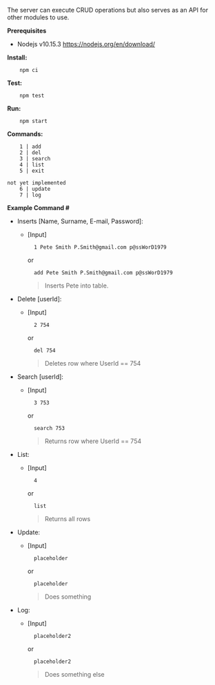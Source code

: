 The server can execute CRUD operations but also serves as an API for other modules to use.

**Prerequisites**
* Nodejs v10.15.3 https://nodejs.org/en/download/

**Install:**
```
    npm ci
```

**Test:**
```
    npm test
```

**Run:**
```
    npm start
```


**Commands:**
```
    1 | add
    2 | del
    3 | search
    4 | list
    5 | exit
    
not yet implemented
    6 | update
    7 | log
```

**Example Command #**
    
* Inserts [Name, Surname, E-mail, Password]:
    
    * [Input]  
    
            1 Pete Smith P.Smith@gmail.com p@ssWorD1979
        or
        
            add Pete Smith P.Smith@gmail.com p@ssWorD1979
        > Inserts Pete into table.
    
* Delete [userId]:

    * [Input] 

            2 754
        or
                                    
            del 754
        > Deletes row where UserId == 754
    
* Search [userId]:
    
    * [Input] 
            
            3 753
        or
          
            search 753
        > Returns row where UserId == 754
    
* List:
    
    * [Input]
    
            4
        or
        
            list
        > Returns all rows
        
* Update:
    
    * [Input]
    
            placeholder
        or
        
            placeholder
        > Does something
        
* Log:

    * [Input]
    
            placeholder2
        or
        
            placeholder2
        > Does something else
